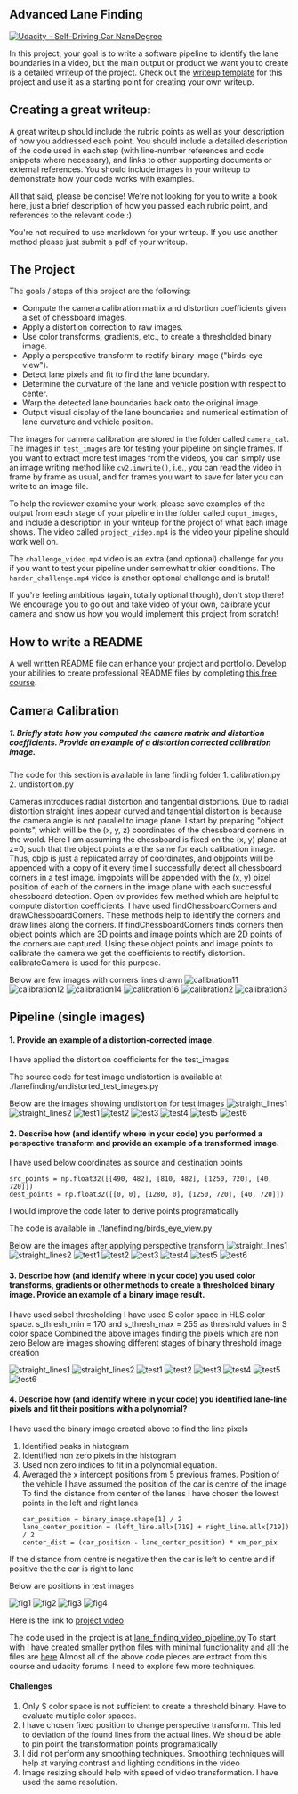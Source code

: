 ## Advanced Lane Finding
[![Udacity - Self-Driving Car NanoDegree](https://s3.amazonaws.com/udacity-sdc/github/shield-carnd.svg)](http://www.udacity.com/drive)


In this project, your goal is to write a software pipeline to identify the lane boundaries in a video, but the main output or product we want you to create is a detailed writeup of the project.  Check out the [writeup template](https://github.com/udacity/CarND-Advanced-Lane-Lines/blob/master/writeup_template.md) for this project and use it as a starting point for creating your own writeup.  

Creating a great writeup:
---
A great writeup should include the rubric points as well as your description of how you addressed each point.  You should include a detailed description of the code used in each step (with line-number references and code snippets where necessary), and links to other supporting documents or external references.  You should include images in your writeup to demonstrate how your code works with examples.  

All that said, please be concise!  We're not looking for you to write a book here, just a brief description of how you passed each rubric point, and references to the relevant code :). 

You're not required to use markdown for your writeup.  If you use another method please just submit a pdf of your writeup.

The Project
---

The goals / steps of this project are the following:

* Compute the camera calibration matrix and distortion coefficients given a set of chessboard images.
* Apply a distortion correction to raw images.
* Use color transforms, gradients, etc., to create a thresholded binary image.
* Apply a perspective transform to rectify binary image ("birds-eye view").
* Detect lane pixels and fit to find the lane boundary.
* Determine the curvature of the lane and vehicle position with respect to center.
* Warp the detected lane boundaries back onto the original image.
* Output visual display of the lane boundaries and numerical estimation of lane curvature and vehicle position.

The images for camera calibration are stored in the folder called `camera_cal`.  The images in `test_images` are for testing your pipeline on single frames.  If you want to extract more test images from the videos, you can simply use an image writing method like `cv2.imwrite()`, i.e., you can read the video in frame by frame as usual, and for frames you want to save for later you can write to an image file.  

To help the reviewer examine your work, please save examples of the output from each stage of your pipeline in the folder called `ouput_images`, and include a description in your writeup for the project of what each image shows.    The video called `project_video.mp4` is the video your pipeline should work well on.  

The `challenge_video.mp4` video is an extra (and optional) challenge for you if you want to test your pipeline under somewhat trickier conditions.  The `harder_challenge.mp4` video is another optional challenge and is brutal!

If you're feeling ambitious (again, totally optional though), don't stop there!  We encourage you to go out and take video of your own, calibrate your camera and show us how you would implement this project from scratch!

## How to write a README
A well written README file can enhance your project and portfolio.  Develop your abilities to create professional README files by completing [this free course](https://www.udacity.com/course/writing-readmes--ud777).


## Camera Calibration
##### 1. Briefly state how you computed the camera matrix and distortion coefficients. Provide an example of a distortion corrected calibration image.
The code for this section is available in lane finding folder 
    1. calibration.py
    2. undistortion.py

Cameras introduces radial distortion and tangential distortions. Due to radial distortion straight lines appear curved and tangential distortion is because the camera angle is not parallel to image plane.
I start by preparing "object points", which will be the (x, y, z) coordinates of the chessboard corners in the world. Here I am assuming the chessboard is fixed on the (x, y) plane at z=0, such that the object points are the same for each calibration image. Thus, objp is just a replicated array of coordinates, and objpoints will be appended with a copy of it every time I successfully detect all chessboard corners in a test image. imgpoints will be appended with the (x, y) pixel position of each of the corners in the image plane with each successful chessboard detection.
Open cv provides few method which are helpful to compute distortion coefficients.
I have used findChessboardCorners and drawChessboardCorners. These methods help to identify the corners and draw lines along the corners.
If findChessboardCorners finds corners then object points which are 3D points and image points which are 2D points of the corners are captured.
Using these object points and image points to calibrate the camera we get the coefficients to rectify distortion. calibrateCamera is used for this purpose.

Below are few images with corners lines drawn
![calibration11](https://github.com/VenkatRepaka/CarND-Advanced-Lane-Lines/blob/master/chessboard_lines/calibration11.jpg)
![calibration12](https://github.com/VenkatRepaka/CarND-Advanced-Lane-Lines/blob/master/chessboard_lines/calibration12.jpg)
![calibration14](https://github.com/VenkatRepaka/CarND-Advanced-Lane-Lines/blob/master/chessboard_lines/calibration14.jpg)
![calibration16](https://github.com/VenkatRepaka/CarND-Advanced-Lane-Lines/blob/master/chessboard_lines/calibration16.jpg)
![calibration2](https://github.com/VenkatRepaka/CarND-Advanced-Lane-Lines/blob/master/chessboard_lines/calibration2.jpg)
![calibration3](https://github.com/VenkatRepaka/CarND-Advanced-Lane-Lines/blob/master/chessboard_lines/calibration3.jpg)



## Pipeline (single images)
#### 1. Provide an example of a distortion-corrected image.
I have applied the distortion coefficients for the test_images

The source code for test image undistortion is available at ./lanefinding/undistorted_test_images.py

Below are the images showing undistortion for test images
![straight_lines1](https://github.com/VenkatRepaka/CarND-Advanced-Lane-Lines/blob/master/test_images_undistorted/staright_lines1.png)
![straight_lines2](https://github.com/VenkatRepaka/CarND-Advanced-Lane-Lines/blob/master/test_images_undistorted/staright_lines2.png)
![test1](https://github.com/VenkatRepaka/CarND-Advanced-Lane-Lines/blob/master/test_images_undistorted/test1.png)
![test2](https://github.com/VenkatRepaka/CarND-Advanced-Lane-Lines/blob/master/test_images_undistorted/test2.png)
![test3](https://github.com/VenkatRepaka/CarND-Advanced-Lane-Lines/blob/master/test_images_undistorted/test3.png)
![test4](https://github.com/VenkatRepaka/CarND-Advanced-Lane-Lines/blob/master/test_images_undistorted/test4.png)
![test5](https://github.com/VenkatRepaka/CarND-Advanced-Lane-Lines/blob/master/test_images_undistorted/test5.png)
![test6](https://github.com/VenkatRepaka/CarND-Advanced-Lane-Lines/blob/master/test_images_undistorted/test6.png)


#### 2. Describe how (and identify where in your code) you performed a perspective transform and provide an example of a transformed image.
I have used below coordinates as source and destination points

```
src_points = np.float32([[490, 482], [810, 482], [1250, 720], [40, 720]])
dest_points = np.float32([[0, 0], [1280, 0], [1250, 720], [40, 720]])
```

I would improve the code later to derive points programatically

The code is available in ./lanefinding/birds_eye_view.py

Below are the images after applying perspective transform
![straight_lines1](https://github.com/VenkatRepaka/CarND-Advanced-Lane-Lines/blob/master/birds_eye_view_with_original/straight_lines1.png)
![straight_lines2](https://github.com/VenkatRepaka/CarND-Advanced-Lane-Lines/blob/master/birds_eye_view_with_original/straight_lines2.png)
![test1](https://github.com/VenkatRepaka/CarND-Advanced-Lane-Lines/blob/master/birds_eye_view_with_original/test1.png)
![test2](https://github.com/VenkatRepaka/CarND-Advanced-Lane-Lines/blob/master/birds_eye_view_with_original/test2.png)
![test3](https://github.com/VenkatRepaka/CarND-Advanced-Lane-Lines/blob/master/birds_eye_view_with_original/test3.png)
![test4](https://github.com/VenkatRepaka/CarND-Advanced-Lane-Lines/blob/master/birds_eye_view_with_original/test4.png)
![test5](https://github.com/VenkatRepaka/CarND-Advanced-Lane-Lines/blob/master/birds_eye_view_with_original/test5.png)
![test6](https://github.com/VenkatRepaka/CarND-Advanced-Lane-Lines/blob/master/birds_eye_view_with_original/test6.png)


#### 3. Describe how (and identify where in your code) you used color transforms, gradients or other methods to create a thresholded binary image. Provide an example of a binary image result.

I have used sobel thresholding
I have used S color space in HLS color space. s_thresh_min = 170 and s_thresh_max = 255 as threshold values in S color space
Combined the above images finding the pixels which are non zero
Below are images showing different stages of binary threshold image creation

![straight_lines1](https://github.com/VenkatRepaka/CarND-Advanced-Lane-Lines/blob/master/threshold_images_original/straight_lines1.png)
![straight_lines2](https://github.com/VenkatRepaka/CarND-Advanced-Lane-Lines/blob/master/threshold_images_original/straight_lines2.png)
![test1](https://github.com/VenkatRepaka/CarND-Advanced-Lane-Lines/blob/master/threshold_images_original/test1.png)
![test2](https://github.com/VenkatRepaka/CarND-Advanced-Lane-Lines/blob/master/threshold_images_original/test2.png)
![test3](https://github.com/VenkatRepaka/CarND-Advanced-Lane-Lines/blob/master/threshold_images_original/test3.png)
![test4](https://github.com/VenkatRepaka/CarND-Advanced-Lane-Lines/blob/master/threshold_images_original/test4.png)
![test5](https://github.com/VenkatRepaka/CarND-Advanced-Lane-Lines/blob/master/threshold_images_original/test5.png)
![test6](https://github.com/VenkatRepaka/CarND-Advanced-Lane-Lines/blob/master/threshold_images_original/test6.png)

#### 4. Describe how (and identify where in your code) you identified lane-line pixels and fit their positions with a polynomial?
I have used the binary image created above to find the line pixels
1. Identified peaks in histogram
2. Identified non zero pixels in the histogram
3. Used non zero indices to fit in a polynomial equation.
4. Averaged the x intercept positions from 5 previous frames.
Position of the vehicle
I have assumed the position of the car is centre of the image
To find the distance from center of the lanes I have chosen the lowest points in the left and right lanes
    ``` 
    car_position = binary_image.shape[1] / 2
    lane_center_position = (left_line.allx[719] + right_line.allx[719]) / 2
    center_dist = (car_position - lane_center_position) * xm_per_pix
    ```
If the distance from centre is negative then the car is left to centre and if positive the the car is right to lane

Below are positions in test images

![fig1](https://github.com/VenkatRepaka/CarND-Advanced-Lane-Lines/blob/master/test_images_final/Figure_1.png)
![fig2](https://github.com/VenkatRepaka/CarND-Advanced-Lane-Lines/blob/master/test_images_final/Figure_2.png)
![fig3](https://github.com/VenkatRepaka/CarND-Advanced-Lane-Lines/blob/master/test_images_final/Figure_3.png)
![fig4](https://github.com/VenkatRepaka/CarND-Advanced-Lane-Lines/blob/master/test_images_final/Figure_4.png)

Here is the link to [project video](https://github.com/VenkatRepaka/CarND-Advanced-Lane-Lines/blob/master/output_videos/project_video_ouput.mp4)

The code used in the project is at [lane_finding_video_pipeline.py](https://github.com/VenkatRepaka/CarND-Advanced-Lane-Lines/blob/master/lanefinding/lane_finding_video_pipeline.py)
To start with I have created smaller python files with minimal functionality and all the files are [here](https://github.com/VenkatRepaka/CarND-Advanced-Lane-Lines/tree/master/lanefinding)
Almost all of the above code pieces are extract from this course and udacity forums. I need to explore few more techniques.

#### Challenges
1. Only S color space is not sufficient to create a threshold binary. Have to evaluate multiple color spaces.
2. I have chosen fixed position to change perspective transform. This led to deviation of the found lines from the actual lines. We should be able to pin point the transformation points programatically
3. I did not perform any smoothing techniques. Smoothing techniques will help at varying contrast and lighting conditions in the video
4. Image resizing should help with speed of video transformation. I have used the same resolution.

